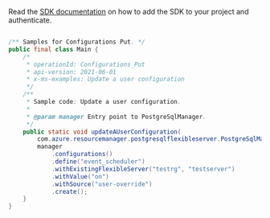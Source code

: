 Read the [SDK documentation](https://github.com/Azure/azure-sdk-for-java/blob/azure-resourcemanager-postgresqlflexibleserver_1.0.0-beta.3/sdk/postgresqlflexibleserver/azure-resourcemanager-postgresqlflexibleserver/README.md) on how to add the SDK to your project and authenticate.

```java

/** Samples for Configurations Put. */
public final class Main {
    /*
     * operationId: Configurations_Put
     * api-version: 2021-06-01
     * x-ms-examples: Update a user configuration
     */
    /**
     * Sample code: Update a user configuration.
     *
     * @param manager Entry point to PostgreSqlManager.
     */
    public static void updateAUserConfiguration(
        com.azure.resourcemanager.postgresqlflexibleserver.PostgreSqlManager manager) {
        manager
            .configurations()
            .define("event_scheduler")
            .withExistingFlexibleServer("testrg", "testserver")
            .withValue("on")
            .withSource("user-override")
            .create();
    }
}
```
